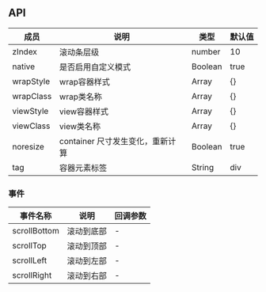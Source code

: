 ## API

| 成员 | 说明 | 类型 | 默认值 |
| --- | --- | --- | --- |
| zIndex | 滚动条层级 | number | 10 |
| native | 是否启用自定义模式 | Boolean | true |
| wrapStyle | wrap容器样式 | Array | {} |
| wrapClass | wrap类名称 | Array | {} |
| viewStyle | view容器样式 | Array | {} |
| viewClass | view类名称 | Array | {} |
| noresize | container 尺寸发生变化，重新计算 | Boolean | true |
| tag | 容器元素标签 | String | div |


### 事件
| 事件名称 | 说明 | 回调参数 |
| --- | --- | --- |
| scrollBottom | 滚动到底部  | - |
| scrollTop | 滚动到顶部 | - |
| scrollLeft | 滚动到左部 | - |
| scrollRight | 滚动到右部 | - |
